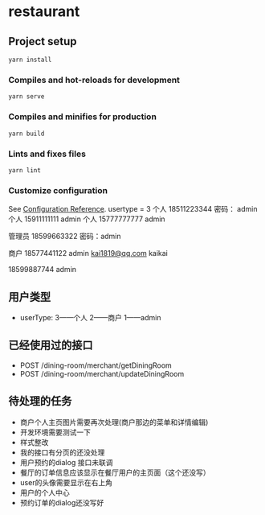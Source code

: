 # restaurant

## Project setup
```
yarn install
```

### Compiles and hot-reloads for development
```
yarn serve
```

### Compiles and minifies for production
```
yarn build
```

### Lints and fixes files
```
yarn lint
```

### Customize configuration
See [Configuration Reference](https://cli.vuejs.org/config/).
usertype = 3
个人   18511223344    密码： admin
个人 15911111111 admin 
个人 15777777777 admin

管理员   18599663322   密码：admin

商户  18577441122    admin
kai1819@qq.com  kaikai

18599887744    admin

## 用户类型

* userType: 3——个人     2——商户   1——admin

## 已经使用过的接口

* POST /dining-room/merchant/getDiningRoom
* POST /dining-room/merchant/updateDiningRoom

## 待处理的任务

* 商户个人主页图片需要再次处理(商户那边的菜单和详情编辑)
* 开发环境需要测试一下
* 样式整改
* 我的接口有分页的还没处理
* 用户预约的dialog 接口未联调
* 餐厅的订单信息应该显示在餐厅用户的主页面（这个还没写）
* user的头像需要显示在右上角
* 用户的个人中心
* 预约订单的dialog还没写好
